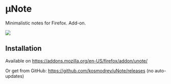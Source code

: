 # μNote
Minimalistic notes for Firefox. Add-on.

![](https://addons.cdn.mozilla.net/user-media/previews/full/151/151672.png)

## Installation
Available on https://addons.mozilla.org/en-US/firefox/addon/unote/

Or get from GitHub: https://github.com/kosmodrey/uNote/releases (no auto-updates)
